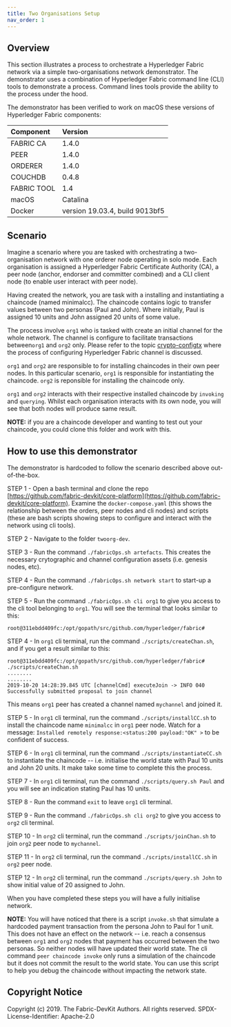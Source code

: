 ```yaml
---
title: Two Organisations Setup
nav_order: 1
---
```


## Overview

This section illustrates a process to orchestrate a Hyperledger Fabric network via a simple two-organisations network demonstrator. The demonstrator uses a combination of Hyperledger Fabric command line (CLI) tools to demonstrate a process. Command lines tools provide the ability to the process under the hood.

The demonstrator has been verified to work on macOS these versions of Hyperledger Fabric components:

| Component | Version |
| :-- | :-- |
| FABRIC CA | 1.4.0 |
| PEER | 1.4.0 |
| ORDERER| 1.4.0 |
| COUCHDB | 0.4.8 |
| FABRIC TOOL | 1.4 |
| macOS | Catalina |
| Docker | version 19.03.4, build 9013bf5 |

## Scenario

Imagine a scenario where you are tasked with orchestrating a two-organisation network with one orderer node operating in solo mode. Each organisation is assigned a Hyperledger Fabric Certificate Authority (CA), a peer node (anchor, endorser and committer combined) and a CLI client node (to enable user interact with peer node).

Having created the network, you are task with a installing and instantiating a chaincode (named minimalcc). The chaincode contains logic to transfer values between two personas (Paul and John). Where initially, Paul is assigned 10 units and John assigned 20 units of some value.

The process involve `org1` who is tasked with create an initial channel for the whole network. The channel is configure to facilitate transactions between`org1` and `org2` only. Please refer to the topic [crypto-configtx](fabric-devkit.github.io/core-platform) where the process of configuring Hyperledger Fabric channel is discussed.

`org1` and `org2` are responsible to for installing chaincodes in their own peer nodes. In this particular scenario, `org1` is responsible for instantiating the chaincode. `org2` is reponsible for installing the chaincode only.

`org1` and `org2` interacts with their respective installed chaincode by `invoking` and `querying`. Whilst each organisation interacts with its own node, you will see that both nodes will produce same result.

**NOTE:** if you are a chaincode developer and wanting to test out your chaincode, you could clone this folder and work with this.

## How to use this demonstrator

The demonstrator is hardcoded to follow the scenario described above out-of-the-box.

STEP 1 - Open a bash terminal and clone the repo [https://github.com/fabric-devkit/core-platform](https://github.com/fabric-devkit/core-platform). Examine the `docker-compose.yaml` (this shows the relationship between the orders, peer nodes and cli nodes) and scripts (these are bash scripts showing steps to configure and interact with the network using cli tools).

STEP 2 - Navigate to the folder `twoorg-dev`.

STEP 3 - Run the command `./fabricOps.sh artefacts`. This creates the necessary crytographic and channel configuration assets (i.e. genesis nodes, etc).

STEP 4 - Run the command `./fabricOps.sh network start` to start-up a pre-configure network.

STEP 5 - Run the command `./fabricOps.sh cli org1` to give you access to the cli tool belonging to `org1`. You will see the terminal that looks similar to this:

```shell
root@311ebdd409fc:/opt/gopath/src/github.com/hyperledger/fabric#
```

STEP 4 - In `org1` cli terminal, run the command `./scripts/createChan.sh`, and if you get a result similar to this:

```shell
root@311ebdd409fc:/opt/gopath/src/github.com/hyperledger/fabric# ./scripts/createChan.sh
........
........
2019-10-20 14:28:39.845 UTC [channelCmd] executeJoin -> INFO 040 Successfully submitted proposal to join channel
```

This means `org1` peer has created a channel named `mychannel` and joined it.

STEP 5 - In `org1` cli terminal, run the command `./scripts/installCC.sh` to install the chaincode name `minimalcc` in `org1` peer node. Watch for a message: `Installed remotely response:<status:200 payload:"OK" >` to be confident of success.

STEP 6 - In `org1` cli terminal, run the command `./scripts/instantiateCC.sh` to instantiate the chaincode -- i.e. initialise the world state with Paul 10 units and John 20 units. It make take some time to complete this the process.

STEP 7 - In `org1` cli terminal, run the command `./scripts/query.sh Paul` and you will see an indication stating Paul has 10 units.

STEP 8 - Run the command `exit` to leave `org1` cli terminal.

STEP 9 - Run the command `./fabricOps.sh cli org2` to give you access to `org2` cli terminal.

STEP 10 - In `org2` cli terminal, run the command `./scripts/joinChan.sh` to join `org2` peer node to `mychannel`.

STEP 11 - In `org2` cli terminal, run the command `./scripts/installCC.sh` in `org2` peer node.

STEP 12 - In `org2` cli terminal, run the command `./scripts/query.sh John` to show initial value of 20 assigned to John.

When you have completed these steps you will have a fully initialise network.

**NOTE:** You will have noticed that there is a script `invoke.sh` that simulate a hardcoded payment transaction from the persona John to Paul for 1 unit. This does not have an effect on the network -- i.e. reach a consensus between `org1` and `org2` nodes that payment has occurred between the two personas. So neither nodes will have updated their world state. The cli command `peer chaincode invoke` only runs a simulation of the chaincode but it does not commit the result to the world state. You can use this script to help you debug the chaincode without impacting the network state.

## Copyright Notice

Copyright (c) 2019. The Fabric-DevKit Authors. All rights reserved.
SPDX-License-Identifier: Apache-2.0
